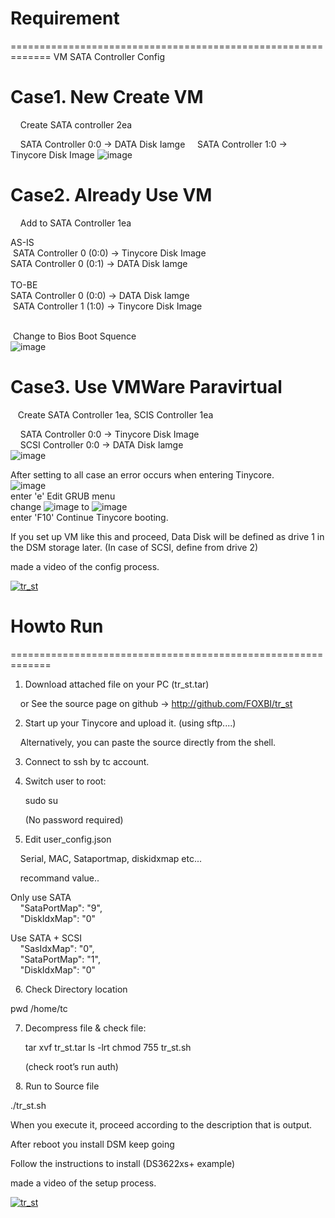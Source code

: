 # Requirement
=============================================================
VM SATA Controller Config

# Case1. New Create VM

    Create SATA controller 2ea

    SATA Controller 0:0 -> DATA Disk Iamge
    SATA Controller 1:0 -> Tinycore Disk Image
![image](https://user-images.githubusercontent.com/42568682/158375978-cea33a04-4292-4d4c-abd9-8d531b203721.png)


# Case2. Already Use VM

    Add to SATA Controller 1ea

AS-IS<br>
 SATA Controller 0 (0:0) -> Tinycore Disk Image <br>
 SATA Controller 0 (0:1) -> DATA Disk Iamge<br>	 
TO-BE <br>
 SATA Controller 0 (0:0) -> DATA Disk Iamge<br>
 SATA Controller 1 (1:0) -> Tinycore Disk Image<br> 
 
 Change to Bios Boot Squence<br>
![image](https://user-images.githubusercontent.com/42568682/158376024-af59cd26-688c-462e-b7fb-64ab2e681568.png)


# Case3. Use VMWare Paravirtual

   Create SATA Controller 1ea, SCIS Controller 1ea

    SATA Controller 0:0 -> Tinycore Disk Image<br>
    SCSI Controller 0:0 -> DATA Disk Iamge<br>
![image](https://user-images.githubusercontent.com/42568682/158376093-1d02a323-0cc0-4ff2-9e70-8a20ce026605.png)

After setting to all case an error occurs when entering Tinycore.<br>
![image](https://user-images.githubusercontent.com/42568682/158376130-2505c4b3-adce-4975-a7dc-a41f993154fb.png)<Br>
enter 'e' Edit GRUB menu <br>
change  ![image](https://user-images.githubusercontent.com/42568682/158376183-90f7b886-50ca-4df9-abe1-a694070497a5.png) to ![image](https://user-images.githubusercontent.com/42568682/158376227-cfb222f8-05fd-45b0-8259-af824b170caa.png)<br>
enter 'F10' Continue Tinycore booting.


If you set up VM like this and proceed, Data Disk will be defined as drive 1 in the DSM storage later. (In case of SCSI, define from drive 2)

made a video of the config process. 

[![tr_st](http://img.youtube.com/vi/6MyYtv1X52g/0.jpg)](https://youtu.be/6MyYtv1X52g) 


# Howto Run
=============================================================
 

1. Download attached file on your PC (tr_st.tar)

    or See the source page on github -> http://github.com/FOXBI/tr_st
 

2. Start up your Tinycore and upload it. (using sftp....)

    Alternatively, you can paste the source directly from the shell.
 

3. Connect to ssh by tc account.
 

4. Switch user to root:

   sudo su 

   (No password required)
 

5. Edit user_config.json

    Serial, MAC, Sataportmap, diskidxmap etc...

    recommand value..

Only use SATA<br>
    "SataPortMap": "9",<br>
    "DiskIdxMap": "0"

Use SATA + SCSI<br>
    "SasIdxMap": "0",<br>
    "SataPortMap": "1",<br>
    "DiskIdxMap": "0"

 
6. Check Directory location

   pwd
   /home/tc
 

7. Decompress file & check file:

   tar xvf tr_st.tar
   ls -lrt 
   chmod 755 tr_st.sh

   (check root’s run auth)

 
8. Run to Source file

   ./tr_st.sh


When you execute it, proceed according to the description that is output.

After reboot you install DSM keep going
   
Follow the instructions to install (DS3622xs+ example)

made a video of the setup process.
   
[![tr_st](http://img.youtube.com/vi/yRTcdOK6-Ok/0.jpg)](https://youtu.be/yRTcdOK6-Ok) 
   
